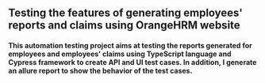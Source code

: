 ## Testing the features of generating employees' reports and claims using OrangeHRM website
#### This automation testing project aims at testing the reports generated for employees and employees' claims using TypeScript language and Cypress framework to create API and UI test cases. In addition, I generate an allure report to show the behavior of the test cases.
